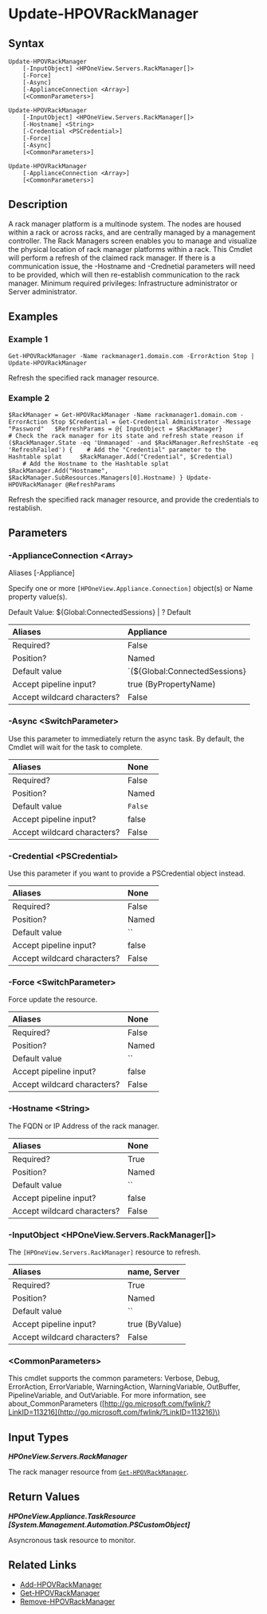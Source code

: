 ﻿---
description: Refresh or reconnect a rack manager resource.
---

# Update-HPOVRackManager

## Syntax

```text
Update-HPOVRackManager
    [-InputObject] <HPOneView.Servers.RackManager[]>
    [-Force]
    [-Async]
    [-ApplianceConnection <Array>]
    [<CommonParameters>]
```

```text
Update-HPOVRackManager
    [-InputObject] <HPOneView.Servers.RackManager[]>
    [-Hostname] <String>
    [-Credential <PSCredential>]
    [-Force]
    [-Async]
    [<CommonParameters>]
```

```text
Update-HPOVRackManager
    [-ApplianceConnection <Array>]
    [<CommonParameters>]
```

## Description

A rack manager platform is a multinode system. The nodes are housed within a rack or across racks, and are centrally managed by a management controller. The Rack Managers screen enables you to manage and visualize the physical location of rack manager platforms within a rack.
 This Cmdlet will perform a refresh of the claimed rack manager.  If there is a communication issue, the -Hostname and -Crednetial parameters will need to be provided, which will then re-establish communication to the rack manager.
 Minimum required privileges: Infrastructure administrator or Server administrator. 

## Examples

###  Example 1 

```text
Get-HPOVRackManager -Name rackmanager1.domain.com -ErrorAction Stop | Update-HPOVRackManager
```

Refresh the specified rack manager resource.

###  Example 2 

```text
$RackManager = Get-HPOVRackManager -Name rackmanager1.domain.com -ErrorAction Stop $Credential = Get-Credential Administrator -Message "Password" 	$RefreshParams = @{ InputObject = $RackManager} 
# Check the rack manager for its state and refresh state reason if ($RackManager.State -eq 'Unmanaged' -and $RackManager.RefreshState -eq 'RefreshFailed') { 	# Add the "Credential" parameter to the Hashtable splat 	$RackManager.Add("Credential", $Credential) 
	# Add the Hostname to the Hashtable splat 	$RackManager.Add("Hostname", $RackManager.SubResources.Managers[0].Hostname) } Update-HPOVRackManager @RefreshParams
```

Refresh the specified rack manager resource, and provide the credentials to restablish.

## Parameters

### -ApplianceConnection &lt;Array&gt;

Aliases [-Appliance]

Specify one or more `[HPOneView.Appliance.Connection]` object(s) or Name property value(s).

Default Value: ${Global:ConnectedSessions} | ? Default

| Aliases | Appliance |
| :--- | :--- |
| Required? | False |
| Position? | Named |
| Default value | `(${Global:ConnectedSessions} | ? Default)` |
| Accept pipeline input? | true (ByPropertyName) |
| Accept wildcard characters? | False |

### -Async &lt;SwitchParameter&gt;

Use this parameter to immediately return the async task.  By default, the Cmdlet will wait for the task to complete.

| Aliases | None |
| :--- | :--- |
| Required? | False |
| Position? | Named |
| Default value | `False` |
| Accept pipeline input? | false |
| Accept wildcard characters? | False |

### -Credential &lt;PSCredential&gt;

Use this parameter if you want to provide a PSCredential object instead.

| Aliases | None |
| :--- | :--- |
| Required? | False |
| Position? | Named |
| Default value | `` |
| Accept pipeline input? | false |
| Accept wildcard characters? | False |

### -Force &lt;SwitchParameter&gt;

Force update the resource.

| Aliases | None |
| :--- | :--- |
| Required? | False |
| Position? | Named |
| Default value | `` |
| Accept pipeline input? | false |
| Accept wildcard characters? | False |

### -Hostname &lt;String&gt;

The FQDN or IP Address of the rack manager.

| Aliases | None |
| :--- | :--- |
| Required? | True |
| Position? | Named |
| Default value | `` |
| Accept pipeline input? | false |
| Accept wildcard characters? | False |

### -InputObject &lt;HPOneView.Servers.RackManager[]&gt;

The `[HPOneView.Servers.RackManager]` resource to refresh.

| Aliases | name, Server |
| :--- | :--- |
| Required? | True |
| Position? | Named |
| Default value | `` |
| Accept pipeline input? | true (ByValue) |
| Accept wildcard characters? | False |

### &lt;CommonParameters&gt;

This cmdlet supports the common parameters: Verbose, Debug, ErrorAction, ErrorVariable, WarningAction, WarningVariable, OutBuffer, PipelineVariable, and OutVariable. For more information, see about\_CommonParameters \([http://go.microsoft.com/fwlink/?LinkID=113216](http://go.microsoft.com/fwlink/?LinkID=113216)\)

## Input Types

_**HPOneView.Servers.RackManager**_

The rack manager resource from [`Get-HPOVRackManager`](get-hpovrackmanager.md).

## Return Values

_**HPOneView.Appliance.TaskResource [System.Management.Automation.PSCustomObject]**_

Asyncronous task resource to monitor.


## Related Links

* [Add-HPOVRackManager](add-hpovrackmanager.md)
* [Get-HPOVRackManager](get-hpovrackmanager.md)
* [Remove-HPOVRackManager](remove-hpovrackmanager.md)
